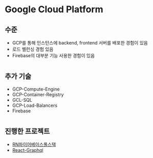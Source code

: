 # Google Cloud Platform

## 수준
- GCP를 통해 인스턴스에 backend, frontend 서버를 배포한 경험이 있음
- 로드 벨런싱 경험 있음
- Firebase의 대부분 기능 사용한 경험이 있음

#

## 추가 기술
- GCP-Compute-Engine
- GCP-Container-Registry
- GCL-SQL
- GCP-Load-Balancers
- Firebase
 
#

## 진행한 프로젝트
- [RN파이어베이스풀스택](../2020/RN파이어베이스풀스택.md)
- [React-Graphql](../2020/react-graphql.md)